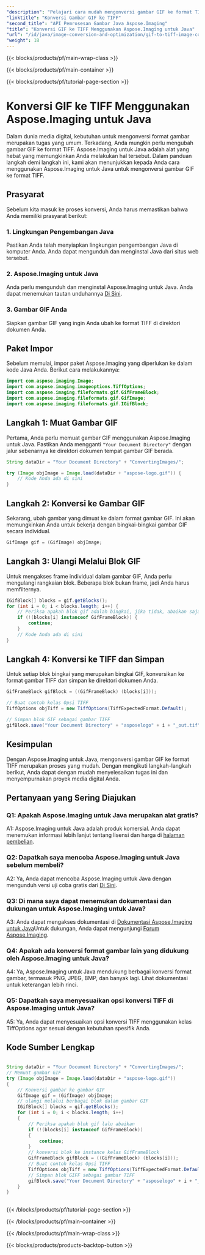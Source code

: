 ```yaml
---
"description": "Pelajari cara mudah mengonversi gambar GIF ke format TIFF menggunakan Aspose.Imaging untuk Java. Panduan langkah demi langkah ini akan membantu Anda memulai dengan alat canggih ini."
"linktitle": "Konversi Gambar GIF ke TIFF"
"second_title": "API Pemrosesan Gambar Java Aspose.Imaging"
"title": "Konversi GIF ke TIFF Menggunakan Aspose.Imaging untuk Java"
"url": "/id/java/image-conversion-and-optimization/gif-to-tiff-image-conversion/"
"weight": 18
---
```


{{< blocks/products/pf/main-wrap-class >}}

{{< blocks/products/pf/main-container >}}

{{< blocks/products/pf/tutorial-page-section >}}

# Konversi GIF ke TIFF Menggunakan Aspose.Imaging untuk Java

Dalam dunia media digital, kebutuhan untuk mengonversi format gambar merupakan tugas yang umum. Terkadang, Anda mungkin perlu mengubah gambar GIF ke format TIFF. Aspose.Imaging untuk Java adalah alat yang hebat yang memungkinkan Anda melakukan hal tersebut. Dalam panduan langkah demi langkah ini, kami akan menunjukkan kepada Anda cara menggunakan Aspose.Imaging untuk Java untuk mengonversi gambar GIF ke format TIFF.

## Prasyarat

Sebelum kita masuk ke proses konversi, Anda harus memastikan bahwa Anda memiliki prasyarat berikut:

### 1. Lingkungan Pengembangan Java

Pastikan Anda telah menyiapkan lingkungan pengembangan Java di komputer Anda. Anda dapat mengunduh dan menginstal Java dari situs web tersebut.

### 2. Aspose.Imaging untuk Java

Anda perlu mengunduh dan menginstal Aspose.Imaging untuk Java. Anda dapat menemukan tautan unduhannya [Di Sini](https://releases.aspose.com/imaging/java/).

### 3. Gambar GIF Anda

Siapkan gambar GIF yang ingin Anda ubah ke format TIFF di direktori dokumen Anda.

## Paket Impor

Sebelum memulai, impor paket Aspose.Imaging yang diperlukan ke dalam kode Java Anda. Berikut cara melakukannya:

```java
import com.aspose.imaging.Image;
import com.aspose.imaging.imageoptions.TiffOptions;
import com.aspose.imaging.fileformats.gif.GifFrameBlock;
import com.aspose.imaging.fileformats.gif.GifImage;
import com.aspose.imaging.fileformats.gif.IGifBlock;
```

## Langkah 1: Muat Gambar GIF

Pertama, Anda perlu memuat gambar GIF menggunakan Aspose.Imaging untuk Java. Pastikan Anda mengganti `"Your Document Directory"` dengan jalur sebenarnya ke direktori dokumen tempat gambar GIF berada.

```java
String dataDir = "Your Document Directory" + "ConvertingImages/";

try (Image objImage = Image.load(dataDir + "aspose-logo.gif")) {
    // Kode Anda ada di sini
}
```

## Langkah 2: Konversi ke Gambar GIF

Sekarang, ubah gambar yang dimuat ke dalam format gambar GIF. Ini akan memungkinkan Anda untuk bekerja dengan bingkai-bingkai gambar GIF secara individual.

```java
GifImage gif = (GifImage) objImage;
```

## Langkah 3: Ulangi Melalui Blok GIF

Untuk mengakses frame individual dalam gambar GIF, Anda perlu mengulangi rangkaian blok. Beberapa blok bukan frame, jadi Anda harus memfilternya.

```java
IGifBlock[] blocks = gif.getBlocks();
for (int i = 0; i < blocks.length; i++) {
    // Periksa apakah blok gif adalah bingkai, jika tidak, abaikan saja
    if (!(blocks[i] instanceof GifFrameBlock)) {
        continue;
    }
    // Kode Anda ada di sini
}
```

## Langkah 4: Konversi ke TIFF dan Simpan

Untuk setiap blok bingkai yang merupakan bingkai GIF, konversikan ke format gambar TIFF dan simpan ke direktori dokumen Anda.

```java
GifFrameBlock gifBlock = ((GifFrameBlock) (blocks[i]));

// Buat contoh kelas Opsi TIFF
TiffOptions objTiff = new TiffOptions(TiffExpectedFormat.Default);

// Simpan blok GIF sebagai gambar TIFF
gifBlock.save("Your Document Directory" + "asposelogo" + i + "_out.tif", objTiff);
```

## Kesimpulan

Dengan Aspose.Imaging untuk Java, mengonversi gambar GIF ke format TIFF merupakan proses yang mudah. Dengan mengikuti langkah-langkah berikut, Anda dapat dengan mudah menyelesaikan tugas ini dan menyempurnakan proyek media digital Anda.

## Pertanyaan yang Sering Diajukan

### Q1: Apakah Aspose.Imaging untuk Java merupakan alat gratis?

A1: Aspose.Imaging untuk Java adalah produk komersial. Anda dapat menemukan informasi lebih lanjut tentang lisensi dan harga di [halaman pembelian](https://purchase.aspose.com/buy).

### Q2: Dapatkah saya mencoba Aspose.Imaging untuk Java sebelum membeli?

A2: Ya, Anda dapat mencoba Aspose.Imaging untuk Java dengan mengunduh versi uji coba gratis dari [Di Sini](https://releases.aspose.com/).

### Q3: Di mana saya dapat menemukan dokumentasi dan dukungan untuk Aspose.Imaging untuk Java?

A3: Anda dapat mengakses dokumentasi di [Dokumentasi Aspose.Imaging untuk Java](https://reference.aspose.com/imaging/java/)Untuk dukungan, Anda dapat mengunjungi [Forum Aspose.Imaging](https://forum.aspose.com/).

### Q4: Apakah ada konversi format gambar lain yang didukung oleh Aspose.Imaging untuk Java?

A4: Ya, Aspose.Imaging untuk Java mendukung berbagai konversi format gambar, termasuk PNG, JPEG, BMP, dan banyak lagi. Lihat dokumentasi untuk keterangan lebih rinci.

### Q5: Dapatkah saya menyesuaikan opsi konversi TIFF di Aspose.Imaging untuk Java?

A5: Ya, Anda dapat menyesuaikan opsi konversi TIFF menggunakan kelas TiffOptions agar sesuai dengan kebutuhan spesifik Anda.



## Kode Sumber Lengkap
```java
		
String dataDir = "Your Document Directory" + "ConvertingImages/";
// Memuat gambar GIF
try (Image objImage = Image.load(dataDir + "aspose-logo.gif"))
{
	// Konversi gambar ke gambar GIF
	GifImage gif = (GifImage) objImage;
	// ulangi melalui berbagai blok dalam gambar GIF
	IGifBlock[] blocks = gif.getBlocks();
	for (int i = 0; i < blocks.length; i++)
	{
		// Periksa apakah blok gif lalu abaikan
		if (!(blocks[i] instanceof GifFrameBlock))
		{
			continue;
		}
		// konversi blok ke instance kelas GifFrameBlock
		GifFrameBlock gifBlock = ((GifFrameBlock) (blocks[i]));
		// Buat contoh kelas Opsi TIFF
		TiffOptions objTiff = new TiffOptions(TiffExpectedFormat.Default);
		// Simpan blok GIFF sebagai gambar TIFF
		gifBlock.save("Your Document Directory" + "asposelogo" + i + "_out.tif", objTiff);
	}
}
		
```

{{< /blocks/products/pf/tutorial-page-section >}}

{{< /blocks/products/pf/main-container >}}

{{< /blocks/products/pf/main-wrap-class >}}

{{< blocks/products/products-backtop-button >}}